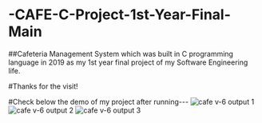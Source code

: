 # -CAFE-C-Project-1st-Year-Final-Main
##Cafeteria Management System which was built in C programming language in 2019 as my 1st year final project of my Software Engineering life.

#Thanks for the visit!

#Check below the demo of my project after running---
![cafe v-6 output 1](https://user-images.githubusercontent.com/57108914/189487023-a0db0e1e-e0d9-4b13-ad00-034d087d4618.png)
![cafe v-6 output 2](https://user-images.githubusercontent.com/57108914/189487024-94cab6d7-4383-4ba5-a3c7-b83bfa317b0d.png)
![cafe v-6 output 3](https://user-images.githubusercontent.com/57108914/189487028-68465af5-7071-4c00-883d-5bddf8e2b664.png)
